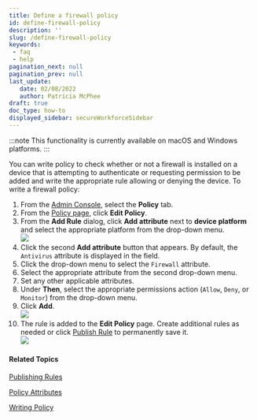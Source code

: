 ```yaml
---
title: Define a firewall policy
id: define-firewall-policy
description: ''
slug: /define-firewall-policy
keywords: 
 - faq
 - help
pagination_next: null
pagination_prev: null
last_update: 
   date: 02/08/2022
   author: Patricia McPhee
draft: true
doc_type: how-to
displayed_sidebar: secureWorkforceSidebar
---
```



:::note
This functionality is currently available on macOS and Windows platforms.
:::

You can write policy to check whether or not a firewall is installed on a device that is attempting to authenticate or requesting permission to be added and write the appropriate rule allowing or denying the device.  To write a firewall policy:

1.  From the [Admin Console](/docs/secure-work/workforce-settings/admin-console/admin-console-login), select the **Policy** tab.
2.  From the [Policy page](/docs/secure-work/workforce-settings/policy/policy-writing/writing-policy#creating-rules), click **Edit Policy**. 
3.  From the **Add Rule** dialog, click **Add attribute** next to **device platform** and select the appropriate platform from the drop-down menu.  
    ![](/images/policy/pol_device_platform_macos.PNG)
4.  Click the second **Add attribute** button that appears. By default, the `Antivirus` attribute is displayed in the field.
5.  Click the drop-down menu to select the `Firewall` attribute.
6.  Select the appropriate attribute from the second drop-down menu.
7.  Set any other applicable attributes.
8.  Under **Then**, select the appropriate permissions action (`Allow`, `Deny`, or `Monitor`) from the drop-down menu.
9.  Click **Add**.  
    ![](/images/policy/firewall_off_macos_deny.PNG)
10.  The rule is added to the **Edit Policy** page. Create additional rules as needed or click [Publish Rule](/docs/secure-work/workforce-settings/policy/policy-publish-rules/publishing-rules) to permanently save it.  
    ![](/images/policy/firewall_off_macos_deny_edit_screen.PNG)

#### Related Topics

[Publishing Rules](/docs/secure-work/workforce-settings/policy/policy-publish-rules/publishing-rules)

[Policy Attributes](/docs/secure-work/workforce-settings/policy/policy-writing/policy-attributes)

[Writing Policy](/docs/secure-work/workforce-settings/policy/policy-writing/writing-policy)